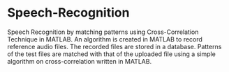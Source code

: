 # Speech-Recognition
Speech Recognition by matching patterns using Cross-Correlation Technique in MATLAB.
An algorithm is created in MATLAB to record reference audio files.
The recorded files are stored in a database.
Patterns of the test files are matched with that of the uploaded file using a simple algorithm on cross-correlation written in MATLAB.
